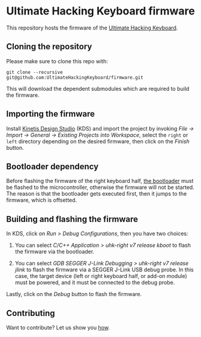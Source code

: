 # Ultimate Hacking Keyboard firmware

This repository hosts the firmware of the [Ultimate Hacking Keyboard](https://ultimatehackingkeyboard.com/).

## Cloning the repository

Please make sure to clone this repo with:

`git clone --recursive git@github.com:UltimateHackingKeyboard/firmware.git`

This will download the dependent submodules which are required to build the firmware.

## Importing the firmware

Install [Kinetis Design Studio](http://www.nxp.com/products/software-and-tools/run-time-software/kinetis-software-and-tools/ides-for-kinetis-mcus/kinetis-design-studio-integrated-development-environment-ide:KDS_IDE) (KDS) and import the project by invoking *File -> Import -> General -> Existing Projects into Workspace*, select the `right` or `left` directory depending on the desired firmware, then click on the *Finish* button.

## Bootloader dependency

Before flashing the firmware of the right keyboard half, [the bootloader](https://github.com/UltimateHackingKeyboard/bootloader) must be flashed to the microcontroller, otherwise the firmware will not be started. The reason is that the bootloader gets executed first, then it jumps to the firmware, which is offsetted.

## Building and flashing the firmware

In KDS, click on *Run > Debug Configurations*, then you have two choices:

1. You can select *C/C++ Application > uhk-right v7 release kboot* to flash the firmware via the bootloader.

2. You can select *GDB SEGGER J-Link Debugging > uhk-right v7 release jlink* to flash the firmware via a SEGGER J-Link USB debug probe. In this case, the target device (left or right keyboard half, or add-on module) must be powered, and it must be connected to the debug probe.

Lastly, click on the *Debug* button to flash the firmware.

## Contributing

Want to contribute? Let us show you [how](/CONTRIBUTING.md).
